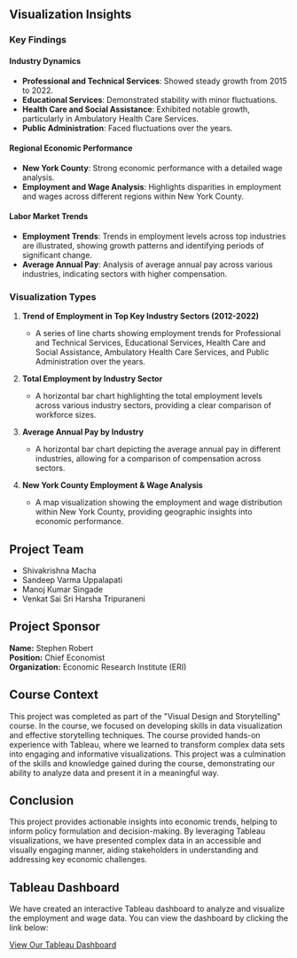 ## Visualization Insights

### Key Findings

#### Industry Dynamics
- **Professional and Technical Services**: Showed steady growth from 2015 to 2022.
- **Educational Services**: Demonstrated stability with minor fluctuations.
- **Health Care and Social Assistance**: Exhibited notable growth, particularly in Ambulatory Health Care Services.
- **Public Administration**: Faced fluctuations over the years.

#### Regional Economic Performance
- **New York County**: Strong economic performance with a detailed wage analysis.
- **Employment and Wage Analysis**: Highlights disparities in employment and wages across different regions within New York County.

#### Labor Market Trends
- **Employment Trends**: Trends in employment levels across top industries are illustrated, showing growth patterns and identifying periods of significant change.
- **Average Annual Pay**: Analysis of average annual pay across various industries, indicating sectors with higher compensation.

### Visualization Types

1. **Trend of Employment in Top Key Industry Sectors (2012-2022)**
   - A series of line charts showing employment trends for Professional and Technical Services, Educational Services, Health Care and Social Assistance, Ambulatory Health Care Services, and Public Administration over the years.

2. **Total Employment by Industry Sector**
   - A horizontal bar chart highlighting the total employment levels across various industry sectors, providing a clear comparison of workforce sizes.

3. **Average Annual Pay by Industry**
   - A horizontal bar chart depicting the average annual pay in different industries, allowing for a comparison of compensation across sectors.

4. **New York County Employment & Wage Analysis**
   - A map visualization showing the employment and wage distribution within New York County, providing geographic insights into economic performance.

## Project Team
- Shivakrishna Macha
- Sandeep Varma Uppalapati
- Manoj Kumar Singade
- Venkat Sai Sri Harsha Tripuraneni

## Project Sponsor
**Name:** Stephen Robert  
**Position:** Chief Economist  
**Organization:** Economic Research Institute (ERI)

## Course Context

This project was completed as part of the "Visual Design and Storytelling" course. In the course, we focused on developing skills in data visualization and effective storytelling techniques. The course provided hands-on experience with Tableau, where we learned to transform complex data sets into engaging and informative visualizations. This project was a culmination of the skills and knowledge gained during the course, demonstrating our ability to analyze data and present it in a meaningful way.

## Conclusion
This project provides actionable insights into economic trends, helping to inform policy formulation and decision-making. By leveraging Tableau visualizations, we have presented complex data in an accessible and visually engaging manner, aiding stakeholders in understanding and addressing key economic challenges.

## Tableau Dashboard

We have created an interactive Tableau dashboard to analyze and visualize the employment and wage data. You can view the dashboard by clicking the link below:

[View Our Tableau Dashboard]([https://public.tableau.com/views/YourDashboardName](https://public.tableau.com/views/Quarterly_Census_of_Employment_and_Wages_Quarterly_Data__Beginning_2000/FinalDashboard?:language=en-GB&:sid=&:redirect=auth&:display_count=n&:origin=viz_share_link))


